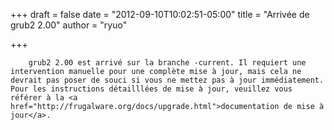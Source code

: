 
+++
draft = false
date = "2012-09-10T10:02:51-05:00"
title = "Arrivée de grub2 2.00"
author = "ryuo"

+++

        grub2 2.00 est arrivé sur la branche -current. Il requiert une intervention manuelle pour une complète mise à jour, mais cela ne devrait pas poser de souci si vous ne mettez pas à jour immédiatement. Pour les instructions détailllées de mise à jour, veuillez vous référer à la <a href="http://frugalware.org/docs/upgrade.html">documentation de mise à jour</a>.
